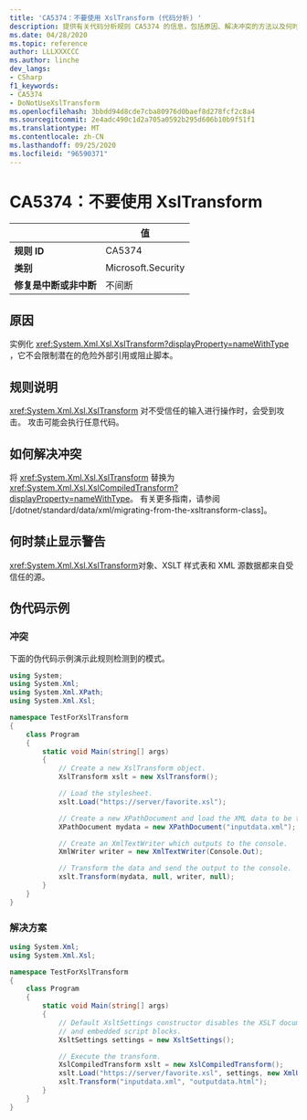 ```yaml
---
title: 'CA5374：不要使用 XslTransform (代码分析) '
description: 提供有关代码分析规则 CA5374 的信息，包括原因、解决冲突的方法以及何时取消显示。
ms.date: 04/28/2020
ms.topic: reference
author: LLLXXXCCC
ms.author: linche
dev_langs:
- CSharp
f1_keywords:
- CA5374
- DoNotUseXslTransform
ms.openlocfilehash: 3bbdd94d8cde7cba80976d0baef8d278fcf2c8a4
ms.sourcegitcommit: 2e4adc490c1d2a705a0592b295d606b10b9f51f1
ms.translationtype: MT
ms.contentlocale: zh-CN
ms.lasthandoff: 09/25/2020
ms.locfileid: "96590371"
---
```

# <a name="ca5374-do-not-use-xsltransform"></a>CA5374：不要使用 XslTransform

| | 值 |
|-|-|
| **规则 ID** |CA5374|
| **类别** |Microsoft.Security|
| **修复是中断或非中断** |不间断|

## <a name="cause"></a>原因

实例化 <xref:System.Xml.Xsl.XslTransform?displayProperty=nameWithType> ，它不会限制潜在的危险外部引用或阻止脚本。

## <a name="rule-description"></a>规则说明

<xref:System.Xml.Xsl.XslTransform> 对不受信任的输入进行操作时，会受到攻击。 攻击可能会执行任意代码。

## <a name="how-to-fix-violations"></a>如何解决冲突

将 <xref:System.Xml.Xsl.XslTransform> 替换为 <xref:System.Xml.Xsl.XslCompiledTransform?displayProperty=nameWithType>。 有关更多指南，请参阅 [/dotnet/standard/data/xml/migrating-from-the-xsltransform-class]。

## <a name="when-to-suppress-warnings"></a>何时禁止显示警告

<xref:System.Xml.Xsl.XslTransform>对象、XSLT 样式表和 XML 源数据都来自受信任的源。

## <a name="pseudo-code-examples"></a>伪代码示例

### <a name="violation"></a>冲突

下面的伪代码示例演示此规则检测到的模式。

```csharp
using System;
using System.Xml;
using System.Xml.XPath;
using System.Xml.Xsl;

namespace TestForXslTransform
{
    class Program
    {
        static void Main(string[] args)
        {
            // Create a new XslTransform object.
            XslTransform xslt = new XslTransform();

            // Load the stylesheet.
            xslt.Load("https://server/favorite.xsl");

            // Create a new XPathDocument and load the XML data to be transformed.
            XPathDocument mydata = new XPathDocument("inputdata.xml");

            // Create an XmlTextWriter which outputs to the console.
            XmlWriter writer = new XmlTextWriter(Console.Out);

            // Transform the data and send the output to the console.
            xslt.Transform(mydata, null, writer, null);
        }
    }
}
```

### <a name="solution"></a>解决方案

```csharp
using System.Xml;
using System.Xml.Xsl;

namespace TestForXslTransform
{
    class Program
    {
        static void Main(string[] args)
        {
            // Default XsltSettings constructor disables the XSLT document() function
            // and embedded script blocks.
            XsltSettings settings = new XsltSettings();

            // Execute the transform.
            XslCompiledTransform xslt = new XslCompiledTransform();
            xslt.Load("https://server/favorite.xsl", settings, new XmlUrlResolver());
            xslt.Transform("inputdata.xml", "outputdata.html");
        }
    }
}
```
